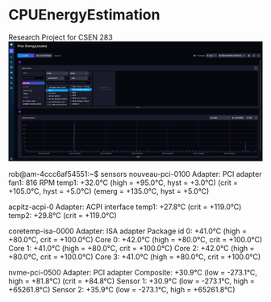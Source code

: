 # CPUEnergyEstimation
Research Project for CSEN 283
![power](Images/Power.png)

rob@am-4ccc6af54551:~$ sensors
nouveau-pci-0100
Adapter: PCI adapter
fan1:         816 RPM
temp1:        +32.0°C  (high = +95.0°C, hyst =  +3.0°C)
                       (crit = +105.0°C, hyst =  +5.0°C)
                       (emerg = +135.0°C, hyst =  +5.0°C)

acpitz-acpi-0
Adapter: ACPI interface
temp1:        +27.8°C  (crit = +119.0°C)
temp2:        +29.8°C  (crit = +119.0°C)

coretemp-isa-0000
Adapter: ISA adapter
Package id 0:  +41.0°C  (high = +80.0°C, crit = +100.0°C)
Core 0:        +42.0°C  (high = +80.0°C, crit = +100.0°C)
Core 1:        +41.0°C  (high = +80.0°C, crit = +100.0°C)
Core 2:        +42.0°C  (high = +80.0°C, crit = +100.0°C)
Core 3:        +41.0°C  (high = +80.0°C, crit = +100.0°C)

nvme-pci-0500
Adapter: PCI adapter
Composite:    +30.9°C  (low  = -273.1°C, high = +81.8°C)
                       (crit = +84.8°C)
Sensor 1:     +30.9°C  (low  = -273.1°C, high = +65261.8°C)
Sensor 2:     +35.9°C  (low  = -273.1°C, high = +65261.8°C)
